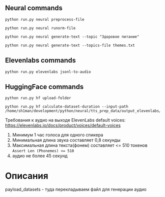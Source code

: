 ## Neural commands
```ssh
python run.py neural preprocess-file
```
```ssh
python run.py neural runorm-file
```
```ssh
python run.py neural generate-text --topic "Здоровое питание"
```
```ssh
python run.py neural generate-text --topics-file themes.txt
```
## Elevenlabs commands
```ssh
python run.py elevenlabs jsonl-to-audio
```
## HuggingFace commands
```ssh
python run.py hf upload-folder
```
```ssh
python run.py hf calculate-dataset-duration --input-path /home/sh1man/development/python/neural/tts_prep_data/output_elevenlabs/den4ikai/audio
```

Требования к аудио на выходе
ElevenLabs default voices: https://elevenlabs.io/docs/product/voices/default-voices
1. Минимум 1 час голоса для одного спикера
2. Минимальная длина звука составляет 0,8 секунды
3. Максимальная длина текста(фонем) составляет <= 510 токенов `Assert Len (Phonemes) <= 510`
4. аудио не более 45 секунд 

# Описания

payload_datasets - туда перекладываем файл для генерации аудио